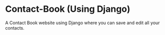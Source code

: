 # Contact-Book (Using Django)
A Contact Book website using Django where you can save and edit all your contacts.
